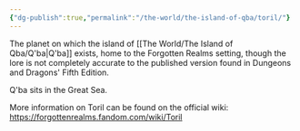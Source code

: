 ```yaml
---
{"dg-publish":true,"permalink":"/the-world/the-island-of-qba/toril/"}
---
```


The planet on which the island of [[The World/The Island of Qba/Q'ba\|Q'ba]] exists, home to the Forgotten Realms setting, though the lore is not completely accurate to the published version found in Dungeons and Dragons' Fifth Edition.

Q'ba sits in the Great Sea.

More information on Toril can be found on the official wiki:
https://forgottenrealms.fandom.com/wiki/Toril